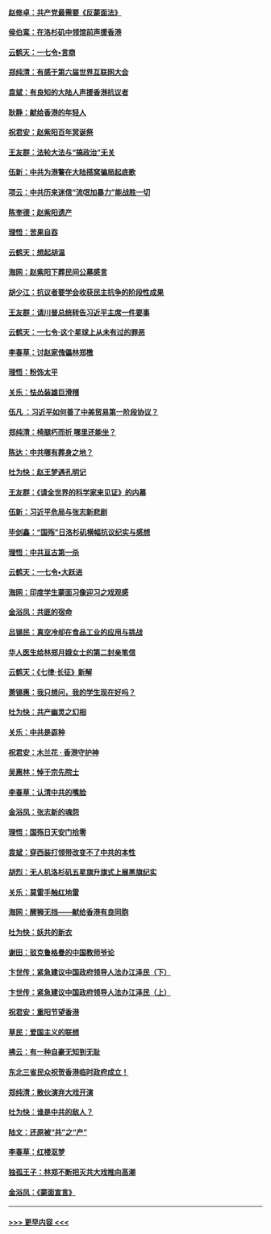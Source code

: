 #### [赵修卓：共产党最需要《反蒙面法》](../pages/nsc993/n11608006.md?t=10240122) 
#### [侯伯鸾：在洛杉矶中领馆前声援香港](../pages/nsc993/n11607802.md?t=10240122) 
#### [云鹤天：一七令•言商](../pages/nsc993/n11606248.md?t=10240122) 
#### [郑纯清：有感于第六届世界互联网大会](../pages/nsc993/n11604718.md?t=10240122) 
#### [袁斌：有良知的大陆人声援香港抗议者](../pages/nsc993/n11603673.md?t=10240122) 
#### [耿静：献给香港的年轻人](../pages/nsc993/n11602462.md?t=10240122) 
#### [祝君安：赵紫阳百年冥诞祭](../pages/nsc993/n11601386.md?t=10240122) 
#### [王友群：法轮大法与“搞政治”无关](../pages/nsc993/n11601658.md?t=10240122) 
#### [伍新：中共为港警在大陆搭窝骗局起底歌](../pages/nsc993/n11601536.md?t=10240122) 
#### [项云：中共历来迷信“流氓加暴力”能战胜一切](../pages/nsc993/n11601496.md?t=10240122) 
#### [陈奎德：赵紫阳遗产](../pages/nsc993/n11601444.md?t=10240122) 
#### [理悟：苦果自吞](../pages/nsc993/n11601385.md?t=10240122) 
#### [云鹤天：想起胡温](../pages/nsc993/n11600033.md?t=10240122) 
#### [海网：赵紫阳下葬民间公墓感言](../pages/nsc993/n11600021.md?t=10240122) 
#### [胡少江：抗议者要学会收获民主抗争的阶段性成果](../pages/nsc993/n11599626.md?t=10240122) 
#### [王友群：请川普总统转告习近平主席一件要事](../pages/nsc993/n11599533.md?t=10240122) 
#### [云鹤天：一七令‧这个星球上从未有过的罪恶](../pages/nsc993/n11598881.md?t=10240122) 
#### [李春草：讨赵家傀儡林郑檄](../pages/nsc993/n11598789.md?t=10240122) 
#### [理悟：粉饰太平](../pages/nsc993/n11598776.md?t=10240122) 
#### [关乐：怯怂装雄巨滑稽](../pages/nsc993/n11598767.md?t=10240122) 
#### [伍凡 ：习近平如何善了中美贸易第一阶段协议？](../pages/nsc993/n11596305.md?t=10240122) 
#### [郑纯清：椅腿朽而折 哪里还能坐？](../pages/nsc993/n11596273.md?t=10240122) 
#### [陈达：中共哪有葬身之地？](../pages/nsc993/n11596253.md?t=10240122) 
#### [吐为快：赵王梦遇孔明记](../pages/nsc993/n11596208.md?t=10240122) 
#### [王友群：《请全世界的科学家来见证》的内幕](../pages/nsc993/n11594091.md?t=10240122) 
#### [伍新：习近平危局与张志新悲剧](../pages/nsc993/n11594089.md?t=10240122) 
#### [毕剑鑫：“国殇”日洛杉矶横幅抗议纪实与感想](../pages/nsc993/n11591301.md?t=10240122) 
#### [理悟：中共亘古第一杀](../pages/nsc993/n11590734.md?t=10240122) 
#### [云鹤天：一七令•大跃进](../pages/nsc993/n11590699.md?t=10240122) 
#### [海网：印度学生蒙面习像迎习之戏观感](../pages/nsc993/n11590675.md?t=10240122) 
#### [金浴凤：共匪的宿命](../pages/nsc993/n11586383.md?t=10240122) 
#### [吕锡民：真空冷却在食品工业的应用与挑战](../pages/nsc993/n11585819.md?t=10240122) 
#### [华人医生给林郑月娥女士的第二封亲笔信](../pages/nsc993/n11585124.md?t=10240122) 
#### [云鹤天：《七律·长征》新解](../pages/nsc993/n11584578.md?t=10240122) 
#### [萧锡惠：我只想问，我的学生现在好吗？](../pages/nsc993/n11583828.md?t=10240122) 
#### [吐为快：共产幽灵之幻相](../pages/nsc993/n11583224.md?t=10240122) 
#### [关乐：中共是孬种](../pages/nsc993/n11582099.md?t=10240122) 
#### [祝君安：木兰花 · 香港守护神](../pages/nsc993/n11581782.md?t=10240122) 
#### [吴惠林：悼于宗先院士](../pages/nsc993/n11580283.md?t=10240122) 
#### [李春草：认清中共的嘴脸](../pages/nsc993/n11579954.md?t=10240122) 
#### [金浴凤：张志新的魂怨](../pages/nsc993/n11579913.md?t=10240122) 
#### [理悟：国殇日天安门拾零](../pages/nsc993/n11579843.md?t=10240122) 
#### [袁斌：穿西装打领带改变不了中共的本性](../pages/nsc993/n11579814.md?t=10240122) 
#### [胡烈：无人机洛杉矶五星旗升旗式上展黑旗纪实](../pages/nsc993/n11579322.md?t=10240122) 
#### [关乐：莫雷手触红地雷](../pages/nsc993/n11577862.md?t=10240122) 
#### [海网：醒狮无挡——献给香港有良同胞](../pages/nsc993/n11577835.md?t=10240122) 
#### [吐为快：妖共的新衣](../pages/nsc993/n11577575.md?t=10240122) 
#### [谢田：驳克鲁格曼的中国教师爷论](../pages/nsc993/n11575034.md?t=10240122) 
#### [卞世传：紧急建议中国政府领导人法办江泽民（下）](../pages/nsc993/n11573390.md?t=10240122) 
#### [卞世传：紧急建议中国政府领导人法办江泽民（上）](../pages/nsc993/n11573208.md?t=10240122) 
#### [祝君安：重阳节望香港](../pages/nsc993/n11573190.md?t=10240122) 
#### [草民：爱国主义的联想](../pages/nsc993/n11572333.md?t=10240122) 
#### [拂云：有一种自豪无知到无耻](../pages/nsc993/n11572006.md?t=10240122) 
#### [东北三省民众祝贺香港临时政府成立！](../pages/nsc993/n11571215.md?t=10240122) 
#### [郑纯清：散伙演弃大戏开演](../pages/nsc993/n11570826.md?t=10240122) 
#### [吐为快：谁是中共的敌人？](../pages/nsc993/n11570817.md?t=10240122) 
#### [陆文：还原被“共”之“产”](../pages/nsc993/n11570798.md?t=10240122) 
#### [李春草：红楼沤梦](../pages/nsc993/n11569673.md?t=10240122) 
#### [独孤王子：林郑不断把灭共大戏推向高潮](../pages/nsc993/n11569381.md?t=10240122) 
#### [金浴凤：《蒙面宣言》](../pages/nsc993/n11569368.md?t=10240122) 

----
#### [ >>> 更早内容 <<< ](../indexes/nsc993-earlier.md)
